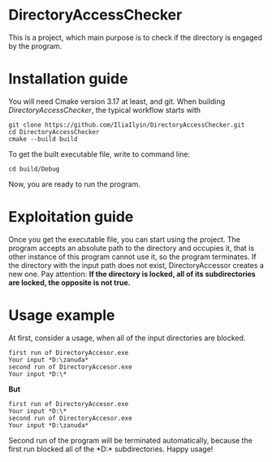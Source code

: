 # DirectoryAccessChecker
This is a project, which main purpose is to check if the directory is engaged by the program.

# Installation guide
You will need Cmake version 3.17 at least, and git.
When building *DirectoryAccessChecker*, the typical workflow starts with
```
git clone https://github.com/IliaIlyin/DirectoryAccessChecker.git
cd DirectoryAccessChecker
cmake --build build
```
To get the built executable file, write to command line:
```
cd build/Debug
```
Now, you are ready to run the program.

# Exploitation guide
Once you get the executable file, you can start using the project. The program accepts an absolute path to the directory and occupies it,
that is other instance of this program cannot use it, so the program terminates. If the directory with the input path does not exist,
DirectoryAccessor creates a new one. Pay attention:
**If the directory is locked, all of its subdirectories are locked, the opposite is not true.**

# Usage example
At first, consider a usage, when all of the input directories are blocked.
```
first run of DirectoryAccesor.exe
Your input *D:\zanuda*
second run of DirectoryAccesor.exe
Your input *D:\*
```
**But** 
```
first run of DirectoryAccesor.exe
Your input *D:\*
second run of DirectoryAccesor.exe
Your input *D:\zanuda*
```
Second run of the program will be terminated automatically, because the first run blocked all of the *D:\* subdirectories.
Happy usage!
